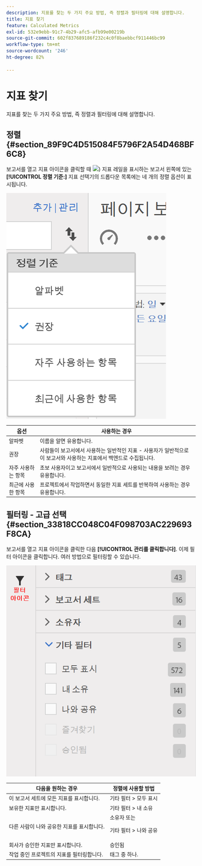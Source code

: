 ```yaml
---
description: 지표를 찾는 두 가지 주요 방법, 즉 정렬과 필터링에 대해 설명합니다.
title: 지표 찾기
feature: Calculated Metrics
exl-id: 532e9ebb-91c7-4b29-afc5-afb99e00219b
source-git-commit: 602f837689186f232c4c0f8baebbcf911446bc99
workflow-type: tm+mt
source-wordcount: '246'
ht-degree: 82%

---
```


# 지표 찾기

지표를 찾는 두 가지 주요 방법, 즉 정렬과 필터링에 대해 설명합니다.

## 정렬 {#section_89F9C4D515084F5796F2A54D468BF6C8}

보고서를 열고 지표 아이콘을 클릭할 때  ![](https://spectrum.adobe.com/static/icons/workflow_18/Smock_Event_18_N.svg)) 지표 레일을 표시하는 보고서 왼쪽에 있는 **[!UICONTROL 정렬 기준:]** 지표 선택기의 드롭다운 목록에는 네 개의 정렬 옵션이 표시됩니다.

![](assets/cm_sort.png)

| 옵션 | 사용하는 경우 |
|---|---|
| 알파벳 | 이름을 알면 유용합니다. |
| 권장 | 사람들이 보고서에서 사용하는 일반적인 지표 - 사용자가 일반적으로 이 보고서와 사용하는 지표에서 백엔드로 수집됩니다. |
| 자주 사용하는 항목 | 초보 사용자이고 보고서에서 일반적으로 사용되는 내용을 보려는 경우 유용합니다. |
| 최근에 사용한 항목 | 프로젝트에서 작업하면서 동일한 지표 세트를 반복하여 사용하는 경우 유용합니다. |

## 필터링 - 고급 선택 {#section_33818CC048C04F098703AC229693F8CA}

보고서를 열고 지표 아이콘을 클릭한 다음 **[!UICONTROL 관리를 클릭합니다]**. 이제 필터 아이콘을 클릭합니다. 여러 방법으로 필터링할 수 있습니다.

![](assets/cm_advanced_sel.png)

<table id="table_269081BC9DF54FFDA4E949FFC7488F42"> 
 <thead> 
  <tr> 
   <th colname="col1" class="entry"> 다음을 원하는 경우 </th> 
   <th colname="col2" class="entry"> 정렬에 사용할 방법 </th> 
  </tr>
 </thead>
 <tbody> 
  <tr> 
   <td colname="col1"> 이 보고서 세트에 모든 지표를 표시합니다. </td> 
   <td colname="col2"><span class="ignoretag"><span class="uicontrol"> 기타 필터</span> &gt; <span class="uicontrol">모두 표시</span></span> </td> 
  </tr> 
  <tr> 
   <td colname="col1"> 보유한 지표만 표시합니다. </td> 
   <td colname="col2"><span class="uicontrol"> 기타 필터</span> &gt; <span class="uicontrol">내 소유</span> </td> 
  </tr> 
  <tr> 
   <td colname="col1"> 다른 사람이 나와 공유한 지표를 표시합니다. </td> 
   <td colname="col2"><span class="uicontrol">소유자</span> 또는 <p><span class="uicontrol"> 기타 필터</span> &gt; <span class="uicontrol">나와 공유</span> </p> </td> 
  </tr> 
  <tr> 
   <td colname="col1"> 회사가 승인한 지표만 표시합니다. </td> 
   <td colname="col2"><span class="uicontrol"> 승인됨</span> </td> 
  </tr> 
  <tr> 
   <td colname="col1"> 작업 중인 프로젝트의 지표를 필터링합니다. </td> 
   <td colname="col2"><span class="uicontrol">태그</span> 중 하나. </td> 
  </tr> 
 </tbody> 
</table>
